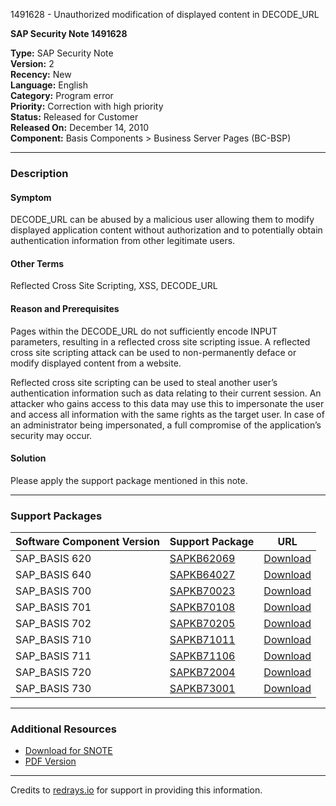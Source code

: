 1491628 - Unauthorized modification of displayed content in DECODE_URL

**SAP Security Note 1491628**

**Type:** SAP Security Note  
**Version:** 2  
**Recency:** New  
**Language:** English  
**Category:** Program error  
**Priority:** Correction with high priority  
**Status:** Released for Customer  
**Released On:** December 14, 2010  
**Component:** Basis Components > Business Server Pages (BC-BSP)

---

### Description

#### Symptom
DECODE_URL can be abused by a malicious user allowing them to modify displayed application content without authorization and to potentially obtain authentication information from other legitimate users.

#### Other Terms
Reflected Cross Site Scripting, XSS, DECODE_URL

#### Reason and Prerequisites
Pages within the DECODE_URL do not sufficiently encode INPUT parameters, resulting in a reflected cross site scripting issue. A reflected cross site scripting attack can be used to non-permanently deface or modify displayed content from a website.

Reflected cross site scripting can be used to steal another user’s authentication information such as data relating to their current session. An attacker who gains access to this data may use this to impersonate the user and access all information with the same rights as the target user. In case of an administrator being impersonated, a full compromise of the application’s security may occur.

#### Solution
Please apply the support package mentioned in this note.

---

### Support Packages

| Software Component Version | Support Package                         | URL                                                                                     |
|----------------------------|-----------------------------------------|-----------------------------------------------------------------------------------------|
| SAP_BASIS 620              | [SAPKB62069](https://me.sap.com/supportpackage/SAPKB62069) | [Download](https://me.sap.com/supportpackage/SAPKB62069)                                |
| SAP_BASIS 640              | [SAPKB64027](https://me.sap.com/supportpackage/SAPKB64027) | [Download](https://me.sap.com/supportpackage/SAPKB64027)                                |
| SAP_BASIS 700              | [SAPKB70023](https://me.sap.com/supportpackage/SAPKB70023) | [Download](https://me.sap.com/supportpackage/SAPKB70023)                                |
| SAP_BASIS 701              | [SAPKB70108](https://me.sap.com/supportpackage/SAPKB70108) | [Download](https://me.sap.com/supportpackage/SAPKB70108)                                |
| SAP_BASIS 702              | [SAPKB70205](https://me.sap.com/supportpackage/SAPKB70205) | [Download](https://me.sap.com/supportpackage/SAPKB70205)                                |
| SAP_BASIS 710              | [SAPKB71011](https://me.sap.com/supportpackage/SAPKB71011) | [Download](https://me.sap.com/supportpackage/SAPKB71011)                                |
| SAP_BASIS 711              | [SAPKB71106](https://me.sap.com/supportpackage/SAPKB71106) | [Download](https://me.sap.com/supportpackage/SAPKB71106)                                |
| SAP_BASIS 720              | [SAPKB72004](https://me.sap.com/supportpackage/SAPKB72004) | [Download](https://me.sap.com/supportpackage/SAPKB72004)                                |
| SAP_BASIS 730              | [SAPKB73001](https://me.sap.com/supportpackage/SAPKB73001) | [Download](https://me.sap.com/supportpackage/SAPKB73001)                                |

---

### Additional Resources

- [Download for SNOTE](https://notesdownloads.sap.com/note/0040000008827552017)
- [PDF Version](https://userapps.support.sap.com/sap/support/sfm/notes/print/0001491628?language=en-US&token=0B00B8D1C3480A474C32D182AE720998)

---

Credits to [redrays.io](https://redrays.io) for support in providing this information.